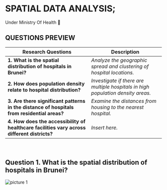 # SPATIAL DATA ANALYSIS;

Under Ministry Of Health 🏥


## QUESTIONS PREVIEW

| **Research Questions** | **Description** |
| --- | --- |
| **1. What is the spatial distribution of hospitals in Brunei?** | *Analyze the geographic spread and clustering of hospital locations.* |
| **2. How does population density relate to hospital distribution?**  | *Investigate if there are multiple hospitals in high population density areas.* |
| **3. Are there significant patterns in the distance of hospitals from residential areas?** | *Examine the distances from housing to the nearest hospital.* |
| **4. How does the accessibility of healthcare facilities vary across different districts?** | *Insert here.* |

ㅤ

## Question 1.  What is the spatial distribution of hospitals in Brunei?

![picture 1](https://github.com/user-attachments/assets/ccb16259-fff8-495c-847b-8f9af3accd3b)


